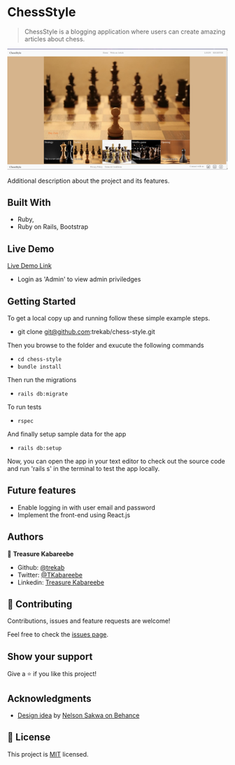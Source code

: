 # ChessStyle

> ChessStyle is a blogging application where users can create amazing articles about chess.

![screenshot](./app_screenshot.png)

Additional description about the project and its features.

## Built With

- Ruby,
- Ruby on Rails, Bootstrap

## Live Demo

[Live Demo Link](https://fierce-meadow-82426.herokuapp.com/)

- Login as 'Admin' to view admin priviledges


## Getting Started

To get a local copy up and running follow these simple example steps.
- git clone git@github.com:trekab/chess-style.git

Then you browse to the folder and exucute the following commands
- `cd chess-style`
- `bundle install`

Then run the migrations
- `rails db:migrate`

To run tests
- `rspec`

And finally setup sample data for the app
- `rails db:setup`

Now, you can open the app in your text editor to check out the source code and run 'rails s' in the terminal to test the app locally.

## Future features
- Enable logging in with user email and password
- Implement the front-end using React.js

## Authors

👤 **Treasure Kabareebe**

- Github: [@trekab](https://github.com/trekab)
- Twitter: [@TKabareebe](https://twitter.com/TKabareebe)
- Linkedin: [Treasure Kabareebe](https://www.linkedin.com/in/treasure-kabareebe/)

## 🤝 Contributing

Contributions, issues and feature requests are welcome!

Feel free to check the [issues page](issues/).

## Show your support

Give a ⭐️ if you like this project!

## Acknowledgments

- [Design idea](https://www.behance.net/gallery/14554909/liFEsTlye-Mobile-version) by [Nelson Sakwa on Behance](https://www.behance.net/sakwadesignstudio)

## 📝 License

This project is [MIT](lic.url) licensed.

